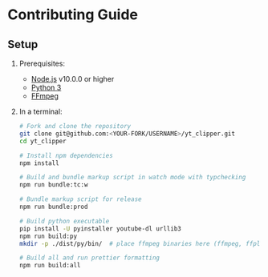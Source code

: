 # Contributing Guide

## Setup

1. Prerequisites:

    - [Node.js](https://nodejs.org/) v10.0.0 or higher
    - [Python 3](https://www.python.org/)
    - [FFmpeg](https://ffmpeg.org/)

2. In a terminal:

    ```bash
    # Fork and clone the repository
    git clone git@github.com:<YOUR-FORK/USERNAME>/yt_clipper.git
    cd yt_clipper

    # Install npm dependencies
    npm install

    # Build and bundle markup script in watch mode with typchecking
    npm run bundle:tc:w

    # Bundle markup script for release
    npm run bundle:prod

    # Build python executable
    pip install -U pyinstaller youtube-dl urllib3
    npm run build:py
    mkdir -p ./dist/py/bin/  # place ffmpeg binaries here (ffmpeg, ffplay, and ffprobe)

    # Build all and run prettier formatting
    npm run build:all
    ```
